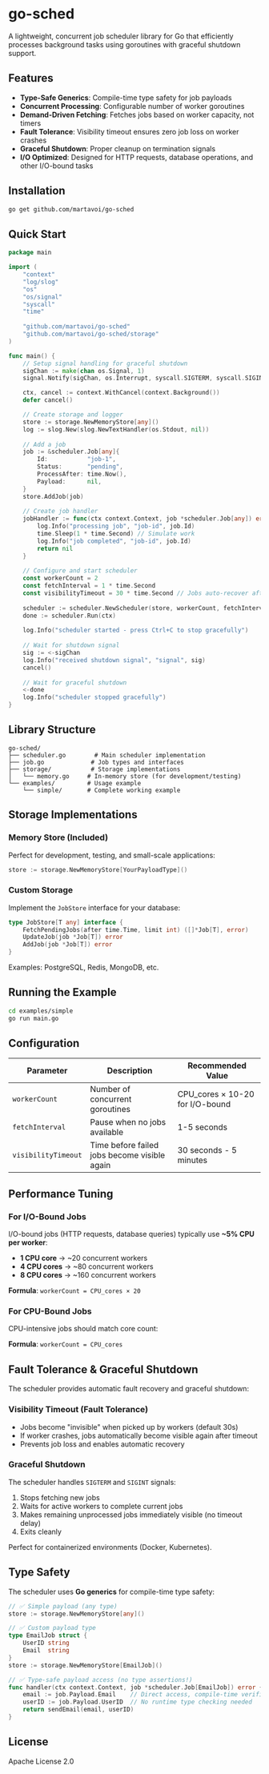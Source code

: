 # go-sched

A lightweight, concurrent job scheduler library for Go that efficiently processes background tasks using goroutines with graceful shutdown support.

## Features

- **Type-Safe Generics**: Compile-time type safety for job payloads
- **Concurrent Processing**: Configurable number of worker goroutines  
- **Demand-Driven Fetching**: Fetches jobs based on worker capacity, not timers
- **Fault Tolerance**: Visibility timeout ensures zero job loss on worker crashes
- **Graceful Shutdown**: Proper cleanup on termination signals
- **I/O Optimized**: Designed for HTTP requests, database operations, and other I/O-bound tasks

## Installation

```bash
go get github.com/martavoi/go-sched
```

## Quick Start

```go
package main

import (
    "context"
    "log/slog"
    "os"
    "os/signal"
    "syscall"
    "time"
    
    "github.com/martavoi/go-sched"
    "github.com/martavoi/go-sched/storage"
)

func main() {
    // Setup signal handling for graceful shutdown
    sigChan := make(chan os.Signal, 1)
    signal.Notify(sigChan, os.Interrupt, syscall.SIGTERM, syscall.SIGINT)

    ctx, cancel := context.WithCancel(context.Background())
    defer cancel()

    // Create storage and logger
    store := storage.NewMemoryStore[any]()
    log := slog.New(slog.NewTextHandler(os.Stdout, nil))
    
    // Add a job
    job := &scheduler.Job[any]{
        Id:           "job-1",
        Status:       "pending",
        ProcessAfter: time.Now(),
        Payload:      nil,
    }
    store.AddJob(job)
    
    // Create job handler
    jobHandler := func(ctx context.Context, job *scheduler.Job[any]) error {
        log.Info("processing job", "job-id", job.Id)
        time.Sleep(1 * time.Second) // Simulate work
        log.Info("job completed", "job-id", job.Id)
        return nil
    }
    
    // Configure and start scheduler
    const workerCount = 2
    const fetchInterval = 1 * time.Second
    const visibilityTimeout = 30 * time.Second // Jobs auto-recover after 30s if worker crashes
    
    scheduler := scheduler.NewScheduler(store, workerCount, fetchInterval, visibilityTimeout, jobHandler, log)
    done := scheduler.Run(ctx)
    
    log.Info("scheduler started - press Ctrl+C to stop gracefully")
    
    // Wait for shutdown signal
    sig := <-sigChan
    log.Info("received shutdown signal", "signal", sig)
    cancel()
    
    // Wait for graceful shutdown
    <-done
    log.Info("scheduler stopped gracefully")
}
```

## Library Structure

```
go-sched/
├── scheduler.go        # Main scheduler implementation
├── job.go             # Job types and interfaces
├── storage/           # Storage implementations
│   └── memory.go     # In-memory store (for development/testing)
└── examples/         # Usage example
    └── simple/       # Complete working example
```

## Storage Implementations

### Memory Store (Included)

Perfect for development, testing, and small-scale applications:

```go
store := storage.NewMemoryStore[YourPayloadType]()
```

### Custom Storage

Implement the `JobStore` interface for your database:

```go
type JobStore[T any] interface {
    FetchPendingJobs(after time.Time, limit int) ([]*Job[T], error)
    UpdateJob(job *Job[T]) error  
    AddJob(job *Job[T]) error
}
```

Examples: PostgreSQL, Redis, MongoDB, etc.

## Running the Example

```bash
cd examples/simple
go run main.go
```

## Configuration

| Parameter | Description | Recommended Value |
|-----------|-------------|-------------------|
| `workerCount` | Number of concurrent goroutines | CPU_cores × 10-20 for I/O-bound |
| `fetchInterval` | Pause when no jobs available | 1-5 seconds |
| `visibilityTimeout` | Time before failed jobs become visible again | 30 seconds - 5 minutes |

## Performance Tuning

### For I/O-Bound Jobs
I/O-bound jobs (HTTP requests, database queries) typically use **~5% CPU per worker**:

- **1 CPU core** → ~20 concurrent workers
- **4 CPU cores** → ~80 concurrent workers  
- **8 CPU cores** → ~160 concurrent workers

**Formula**: `workerCount = CPU_cores × 20`

### For CPU-Bound Jobs
CPU-intensive jobs should match core count:

**Formula**: `workerCount = CPU_cores`

## Fault Tolerance & Graceful Shutdown

The scheduler provides automatic fault recovery and graceful shutdown:

### **Visibility Timeout (Fault Tolerance)**
- Jobs become "invisible" when picked up by workers (default 30s)
- If worker crashes, jobs automatically become visible again after timeout
- Prevents job loss and enables automatic recovery

### **Graceful Shutdown**
The scheduler handles `SIGTERM` and `SIGINT` signals:

1. Stops fetching new jobs
2. Waits for active workers to complete current jobs  
3. Makes remaining unprocessed jobs immediately visible (no timeout delay)
4. Exits cleanly

Perfect for containerized environments (Docker, Kubernetes).

## Type Safety

The scheduler uses **Go generics** for compile-time type safety:

```go
// ✅ Simple payload (any type)
store := storage.NewMemoryStore[any]()

// ✅ Custom payload type
type EmailJob struct {
    UserID string
    Email  string
}
store := storage.NewMemoryStore[EmailJob]()

// ✅ Type-safe payload access (no type assertions!)
func handler(ctx context.Context, job *scheduler.Job[EmailJob]) error {
    email := job.Payload.Email    // Direct access, compile-time verified
    userID := job.Payload.UserID  // No runtime type checking needed
    return sendEmail(email, userID)
}
```

## License

Apache License 2.0
